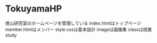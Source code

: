 # TokuyamaHP
徳山研究室のホームページを管理している
index.htmlはトップページ
member.htmlはメンバー
style.cssは基本設計
imageは画像集
classは授業
study
